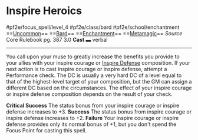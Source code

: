 # Inspire Heroics
#pf2e/focus_spell/level_4 #pf2e/class/bard #pf2e/school/enchantment 
==[Uncommon](rules/traits/uncommon.md)== ==[Bard](rules/traits/bard.md)== ==[Enchantment](rules/traits/enchantment.md)== ==[Metamagic](rules/traits/metamagic.md)==
*Source* Core Rulebook pg. 387 3.0
**Cast** ▬ verbal

---
You call upon your muse to greatly increase the benefits you provide to your allies with your inspire courage or [Inspire Defense](../Cantrips/Inspire%20Defense.md) composition. If your next action is to cast inspire courage or inspire defense, attempt a Performance check. The DC is usually a very hard DC of a level equal to that of the highest-level target of your composition, but the GM can assign a different DC based on the circumstances. The effect of your inspire courage or inspire defense composition depends on the result of your check.

**Critical Success** The status bonus from your inspire courage or inspire defense increases to +3.
**Success** The status bonus from inspire courage or inspire defense increases to +2.
**Failure** Your inspire courage or inspire defense provides only its normal bonus of +1, but you don't spend the Focus Point for casting this spell.